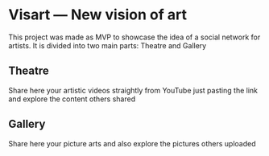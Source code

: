 # Visart — New vision of art

This project was made as MVP to showcase the idea of a social network for artists. It is divided into two main parts: Theatre and Gallery

## Theatre

Share here your artistic videos straightly from YouTube just pasting the link and explore the content others shared

## Gallery

Share here your picture arts and also explore the pictures others uploaded
